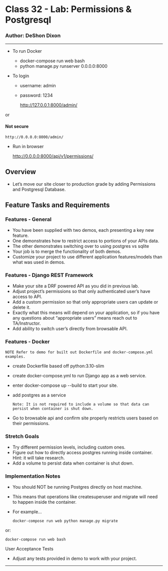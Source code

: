 # Class 32 - Lab: Permissions & Postgresql

### Author: DeShon Dixon

---

- To run Docker

  - docker-compose run web bash
  - python manage.py runserver 0.0.0.0:8000


- To login
  - username: admin
  - password: 1234
  

    http://127.0.0.1:8000/admin/

or
#### Not secure


    http://0.0.0.0:8000/admin/

- Run in browser


    http://0.0.0.0:8000/api/v1/permissions/

## Overview

- Let’s move our site closer to production grade by adding Permissions and Postgresql Database.

## Feature Tasks and Requirements

### Features - General

- You have been supplied with two demos, each presenting a key new feature.
- One demonstrates how to restrict access to portions of your APIs data.
- The other demonstrates switching over to using postgres vs sqlite
- Your job is to merge the functionality of both demos.
- Customize your project to use different application features/models than what was used in demos.

### Features - Django REST Framework

- Make your site a DRF powered API as you did in previous lab.
- Adjust project’s permissions so that only authenticated user’s have access to API.
- Add a custom permission so that only appropriate users can update or delete it.
- Exactly what this means will depend on your application, so if you have any questions about “appropriate users” means reach out to TA/Instructor.
- Add ability to switch user’s directly from browsable API.

### Features - Docker
    NOTE Refer to demo for built out Dockerfile and docker-compose.yml examples.

- create Dockerfile based off python:3.10-slim
- create docker-compose.yml to run Django app as a web service.
- enter docker-compose up --build to start your site.
- add postgres as a service

      Note: It is not required to include a volume so that data can persist when container is shut down.
- Go to browsable api and confirm site properly restricts users based on their permissions.

### Stretch Goals

- Try different permission levels, including custom ones.
- Figure out how to directly access postgres running inside container. Hint: it will take research.
- Add a volume to persist data when container is shut down.

### Implementation Notes

- You should NOT be running Postgres directly on host machine.
- This means that operations like createsuperuser and migrate will need to happen inside the container.

- For example…
  
      docker-compose run web python manage.py migrate

or:

    docker-compose run web bash

User Acceptance Tests

- Adjust any tests provided in demo to work with your project.

---